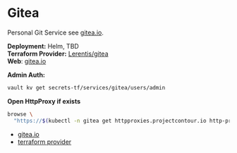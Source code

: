 # Gitea

<!--description-start-->
Personal Git Service see [gitea.io](https://gitea.io/en-us/).
<!--description-end-->

<!--header-start-->
**Deployment:** Helm, TBD   
**Terraform Provider:** [Lerentis/gitea](https://registry.terraform.io/providers/Lerentis/gitea/latest/docs)   
**Web**:  [gitea.io](https://gitea.io/en-us/) 
<!--header-end-->


**Admin Auth:**

<!--admin-password-start-->
```sh
vault kv get secrets-tf/services/gitea/users/admin
```
<!--admin-password-end-->

**Open HttpProxy if exists**
<!--httpproxies-start-->
```sh
browse \
  "https://$(kubectl -n gitea get httpproxies.projectcontour.io http-proxy -ojson | jq '.spec.virtualhost.fqdn' -r)"
```
<!--httpproxies-end-->


<!--links-start-->
* [gitea.io](https://gitea.io/en-us/) 
* [terraform provider](https://registry.terraform.io/providers/malarinv/gitea/latest/docs)
<!--links-end-->